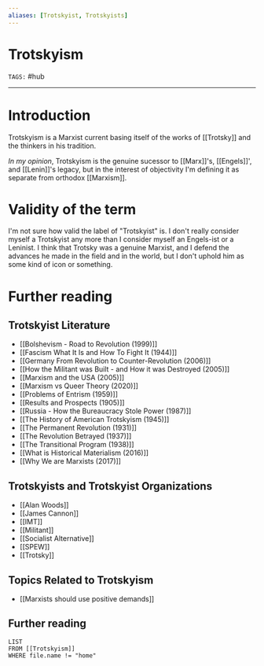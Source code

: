 ```yaml
---
aliases: [Trotskyist, Trotskyists]
---
```

# Trotskyism
`TAGS:` #hub 

---
# Introduction
Trotskyism is a Marxist current basing itself of the works of [[Trotsky]] and the thinkers in his tradition. 

*In my opinion*, Trotskyism is the genuine sucessor to [[Marx]]'s, [[Engels]]', and [[Lenin]]'s legacy, but in the interest of objectivity I'm defining it as separate from orthodox [[Marxism]]. 

# Validity of the term
I'm not sure how valid the label of "Trotskyist" is. I don't really consider myself a Trotskyist any more than I consider myself an Engels-ist or a Leninist. I think that Trotsky was a genuine Marxist, and I defend the advances he made in the field and in the world, but I don't uphold him as some kind of icon or something. 

# Further reading
## Trotskyist Literature
- [[Bolshevism - Road to Revolution (1999)]]
- [[Fascism What It Is and How To Fight It (1944)]]
- [[Germany From Revolution to Counter-Revolution (2006)]]
- [[How the Militant was Built - and How it was Destroyed (2005)]]
- [[Marxism and the USA (2005)]]
- [[Marxism vs Queer Theory (2020)]]
- [[Problems of Entrism (1959)]]
- [[Results and Prospects (1905)]]
- [[Russia - How the Bureaucracy Stole Power (1987)]]
- [[The History of American Trotskyism (1945)]]
- [[The Permanent Revolution (1931)]]
- [[The Revolution Betrayed (1937)]]
- [[The Transitional Program (1938)]]
- [[What is Historical Materialism (2016)]]
- [[Why We are Marxists (2017)]]

## Trotskyists and Trotskyist Organizations
- [[Alan Woods]]
- [[James Cannon]]
- [[IMT]]
- [[Militant]]
- [[Socialist Alternative]]
- [[SPEW]]
- [[Trotsky]]

## Topics Related to Trotskyism
- [[Marxists should use positive demands]]

## Further reading
```dataview
LIST 
FROM [[Trotskyism]]
WHERE file.name != "home"
```